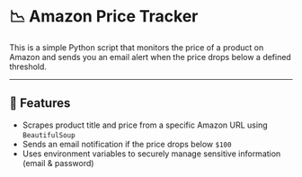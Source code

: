 # 📉 Amazon Price Tracker

This is a simple Python script that monitors the price of a product on Amazon and sends you an email alert when the price drops below a defined threshold.

---

## 🚀 Features

- Scrapes product title and price from a specific Amazon URL using `BeautifulSoup`
- Sends an email notification if the price drops below `$100`
- Uses environment variables to securely manage sensitive information (email & password)
